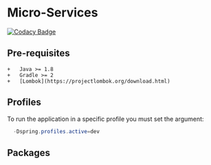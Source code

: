 # Micro-Services
[![Codacy Badge](https://api.codacy.com/project/badge/Grade/c1e53ae951024a1ab3b29815e084942a)](https://www.codacy.com?utm_source=github.com&amp;utm_medium=referral&amp;utm_content=6et/skeleton-api&amp;utm_campaign=Badge_Grade)

## Pre-requisites
    +   Java >= 1.8
    +   Gradle >= 2
    +   [Lombok](https://projectlombok.org/download.html)

## Profiles

To run the application in a specific profile you must set the argument:
```java
  -Dspring.profiles.active=dev
```

## Packages